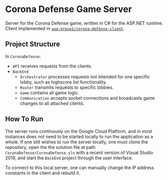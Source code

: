 # Corona Defense Game Server

Server for the Corona Defense game, written in C# for the ASP.NET runtime. Client implemented in [`swa-group1/corona-defense-client`](https://github.com/swa-group1/corona-defense-client).

## Project Structure

In `CoronaDefense`:

- `API` receives requests from the clients.
- `BackEnd`
  - `Orchestrator` processes requests not intended for one specific lobby, such as highscore list functionality.
  - `Router` transmits requests to specific lobbies.
  - `Game` contains all game logic.
  - `Communication` accepts socket connections and broadcasts game changes to all attached clients.

## How To Run

The server runs continously on the Google Cloud Platform, and in most instances does not need to be started locally to run the application as a whole. If one still wishes to run the server locally, one must clone the repository, open the the solution file at path `CoronaDefense/CoronaDefense.sln` with a recent version of Visual Studio 2019, and start the `BackEnd` project through the user interface.

To connect to this local server, one can manually change the IP address constants in the client and rebuild it.
